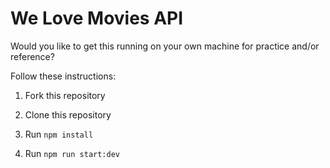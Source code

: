 # We Love Movies API

Would you like to get this running on your own machine for practice and/or reference?

Follow these instructions:

1. Fork this repository

2. Clone this repository
 
3. Run `npm install`

4. Run `npm run start:dev`

